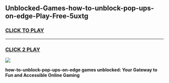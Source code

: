 
## Unblocked-Games-how-to-unblock-pop-ups-on-edge-Play-Free-5uxtg
<h3>
<a href="https://premium76.site?title=how-to-unblock-pop-ups-on-edge&ref=20M">CLICK TO PLAY</a></h3>
<hr>

<h3>
<a href="https://premium76.site?title=how-to-unblock-pop-ups-on-edge&ref=20M">CLICK 2 PLAY</a>
  
</h3>

<a href="https://premium76.site?title=how-to-unblock-pop-ups-on-edge&ref=19M"><img src="https://clearcache.store/games.png"></a>


**how-to-unblock-pop-ups-on-edge games unblocked: Your Gateway to Fun and Accessible Online Gaming**
